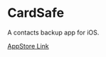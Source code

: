 # CardSafe
A contacts backup app for iOS.

[AppStore Link](https://apps.apple.com/app/cardsafe-my-contacts-manager/id1305082613)
